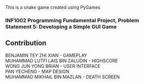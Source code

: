 This is a snake game created using PyGames

### INF1002  Programming Fundamental Project, Problem Statement 5: Developing a Simple GUI Game

## Contribution </br>
BENJAMIN TEY ZHI XIAN - GAMEPLAY </br>
MUHAMMAD LUTFI LAIS BIN ZALUDIN - HIGHSCORE </br>
WONG JUN YONG BRIAN - USER INTERFACE </br>
PAN YECHENG - MAP DESIGN </br>
MUHAMMAD MIKHAIL BIN MAZLAN - DEATH SCREEN </br>
